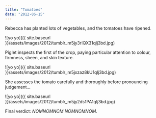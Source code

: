 ```yaml
---
title: "Tomatoes"
date: "2012-06-15"
---
```


Rebecca has planted lots of vegetables, and the tomatoes have ripened.

![yo yo]({{ site.baseurl }}/assets/images/2012/tumblr_m5jy3rIQX31qlj3bd.jpg)

Piglet inspects the first of the crop, paying particular attention to colour, firmness, sheen, and skin texture.

![yo yo]({{ site.baseurl }}/assets/images/2012/tumblr_m5jxzaz8kU1qlj3bd.jpg)

She assesses the tomato carefully and thoroughly before pronouncing judgement…

![yo yo]({{ site.baseurl }}/assets/images/2012/tumblr_m5jy2ds1PA1qlj3bd.jpg)

Final verdict: _NOMNOMNOM NOMNOMNOM_.

